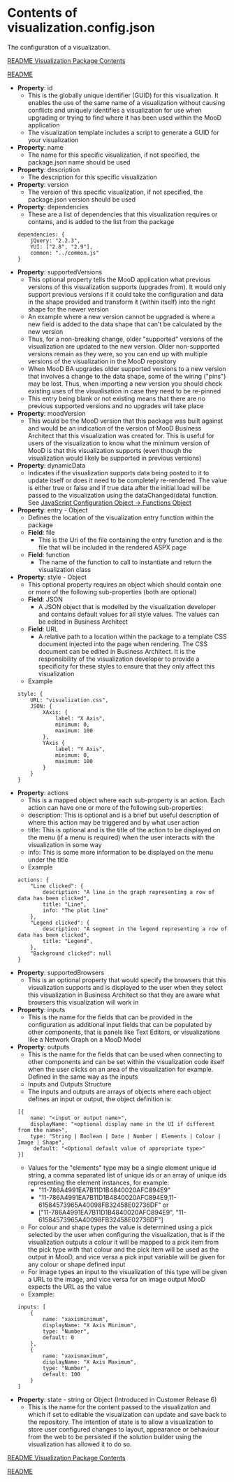 # Contents of visualization.config.json
The configuration of a visualization.

[README Visualization Package Contents](../README.md#visualization-package-contents)

[README](../README.md)

* __Property__: id 
    * This is the globally unique identifier (GUID) for this visualization.  It enables the use of the same name of a visualization without causing conflicts and uniquely identifies a visualization for use when upgrading or trying to find where it has been used within the MooD application
    * The visualization template includes a script to generate a GUID for your visualization
* __Property__: name 
    * The name for this specific visualization, if not specified, the package.json name should be used
* __Property__: description 
    * The description for this specific visualization
* __Property__: version 
    * The version of this specific visualization, if not specified, the package.json version should be used
* __Property__: dependencies 
    * These are a list of dependencies that this visualization requires or contains, and is added to the list from the package
    ```
    dependencies: { 
        jQuery: "2.2.3", 
        YUI: ["2.8", "2.9"], 
        common: "../common.js" 
    }
    ```
* __Property__: supportedVersions 
    * This optional property tells the MooD application what previous versions of this visualization supports (upgrades from).  It would only support previous versions if it could take the configuration and data in the shape provided and transform it (within itself) into the right shape for the newer version
    * An example where a new version cannot be upgraded is where a new field is added to the data shape that can't be calculated by the new version
    * Thus, for a non-breaking change, older "supported" versions of the visualization are updated to the new version. Older non-supported versions remain as they were, so you can end up with multiple versions of the visualization in the MooD repository
    * When MooD BA upgrades older supported versions to a new version that involves a change to the data shape, some of the wiring ("pins") may be lost. Thus, when importing a new version you should check existing uses of the visualisation in case they need to be re-pinned
    * This entry being blank or not existing means that there are no previous supported versions and no upgrades will take place
* __Property__: moodVersion 
    * This would be the MooD version that this package was built against and would be an indication of the version of MooD Business Architect that this visualization was created for.  This is useful for users of the visualization to know what the minimum version of MooD is that this visualization supports (even though the visualization would likely be supported in previous versions)
<a name="dynamic-data"></a>
* __Property__: dynamicData 
    * Indicates if the visualization supports data being posted to it to update itself or does it need to be completely re-rendered. The value is either true or false and if true data after the initial load will be passed to the visualization using the dataChanged(data) function. See [JavaScript Configuration Object -> Functions Object](visualization-configuration-object.md#functions-object)
* __Property__: entry - Object
    * Defines the location of the visualization entry function within the package
    * __Field__: file
        * This is the Uri of the file containing the entry function and is the file that will be included in the rendered ASPX page
    * __Field__: function
        * The name of the function to call to instantiate and return the visualization class
* __Property__: style - Object
    * This optional property requires an object which should contain one or more of the following sub-properties (both are optional)
    * __Field__: JSON
        * A JSON object that is modelled by the visualization developer and contains default values for all style values. The values can be edited in Business Architect
    * __Field__: URL
        * A relative path to a location within the package to a template CSS document injected into the page when rendering. The CSS document can be edited in Business Architect. It is the responsibility of the visualization developer to provide a specificity for these styles to ensure that they only affect this visualization
    * Example
    ```
    style: { 
        URL: "visualization.css", 
        JSON: { 
            XAxis: { 
                label: "X Axis",
                minimum: 0, 
                maximum: 100 
            }, 
            YAxis { 
                label: "Y Axis", 
                minimum: 0, 
                maximum: 100 
            } 
        } 
    }
    ```
* __Property__: actions 
    * This is a mapped object where each sub-property is an action.  Each action can have one or more of the following sub-properties: 
    * description: This is optional and is a brief but useful description of where this action may be triggered and by what user action
    * title: This is optional and is the title of the action to be displayed on the menu (if a menu is required) when the user interacts with the visualization in some way
    * info: This is some more information to be displayed on the menu under the title
    * Example
    ```
    actions: { 
        "Line clicked": { 
            description: "A line in the graph representing a row of data has been clicked", 
            title: "Line", 
            info: "The plot line" 
        }, 
        "Legend clicked": { 
            description: "A segment in the legend representing a row of data has been clicked", 
            title: "Legend",
        }, 
        "Background clicked": null 
    } 
    ```

<!-- Not implemented
 * __Property__: state
    * Initial state object that can be edited in Business Architect
    * The state should simply be a JSON schema structure such as
    ```
    state: { 
        selected: <number>, 
        rowsPerPage: <number> 
        } 
    ```  
    * It is important that the property names are descriptive as comments are not allowed in valid JSON files
-->

* __Property__: supportedBrowsers 
    * This is an optional property that would specify the browsers that this visualization supports and is displayed to the user when they select this visualization in Business Architect so that they are aware what browsers this visualization will work in
* __Property__: inputs
    * This is the name for the fields that can be provided in the configuration as additional input fields that can be populated by other components, that is panels like Text Editors, or visualizations like a Network Graph on a MooD Model
* __Property__: outputs 
    * This is the name for the fields that can be used when connecting to other components and can be set within the visualization code itself when the user clicks on an area of the visualization for example. Defined in the same way as the inputs
    * Inputs and Outputs Structure 
    * The inputs and outputs are arrays of objects where each object defines an input or output, the object definition is:
    ```
    [{ 
        name: "<input or output name>", 
        displayName: "<optional display name in the UI if different from the name>", 
        type: "String | Boolean | Date | Number | Elements | Colour | Image | Shape", 
         default: "<Optional default value of appropriate type>"
    }] 
    ```
    * Values for the "elements" type may be a single element unique id string, a comma separated list of unique ids or an array of unique ids representing the element instances, for example: 
        * "11-786A4991EA7B11D1B4840020AFC894E9"
        * "11-786A4991EA7B11D1B4840020AFC894E9,11-61584573965A40098FB32458E02736DF" or
        * ["11-786A4991EA7B11D1B4840020AFC894E9", "11-61584573965A40098FB32458E02736DF"]
    * For colour and shape types the value is determined using a pick selected by the user when configuring the visualization, that is if the visualization outputs a colour it will be mapped to a pick item from the pick type with that colour and the pick item will be used as the output in MooD, and vice versa a pick input variable will be given for any colour or shape defined input
    * For image types an input to the visualization of this type will be given a URL to the image, and vice versa for an image output MooD expects the URL as the value
    * Example:
    ```
    inputs: [ 
        { 
            name: "xaxisminimum", 
            displayName: "X Axis Minimum", 
            type: "Number", 
            default: 0 
        }, 
        { 
            name: "xaxismaximum", 
            displayName: "X Axis Maximum",
            type: "Number",
            default: 100 
        } 
    ] 
    ```
 * __Property__: state - string or Object (Introduced in Customer Release 6)
    * This is the name for the content passed to the visualization and which if set to editable the visualization can update and save back to the repository. The intention of state is to allow a visualization to store user configured changes to layout, appearance or behaviour from the web to be persisted if the solution builder using the visualization has allowed it to do so.

[README Visualization Package Contents](../README.md#visualization-package-contents)

[README](../README.md)
